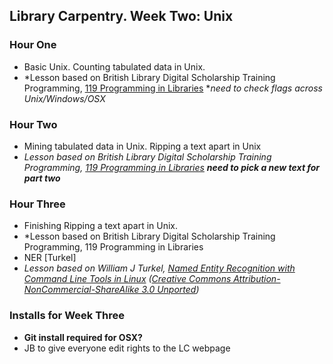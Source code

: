 ## Library Carpentry. Week Two: Unix

### Hour One
- Basic Unix. Counting tabulated data in Unix.
- *Lesson based on British Library Digital Scholarship Training Programming, [119 Programming in Libraries](https://github.com/LibraryCarpentry/week-two-library-carpentry/blob/master/2015-03-03_119-course.md) **need to check flags across Unix/Windows/OSX*

### Hour Two
- Mining tabulated data in Unix. Ripping a text apart in Unix
- *Lesson based on British Library Digital Scholarship Training Programming, [119 Programming in Libraries](https://github.com/LibraryCarpentry/week-two-library-carpentry/blob/master/2015-03-03_119-course.md) **need to pick a new text for part two***

### Hour Three
- Finishing Ripping a text apart in Unix.
- *Lesson based on British Library Digital Scholarship Training Programming, 119 Programming in Libraries
- NER [Turkel]
- *Lesson based on William J Turkel, [Named Entity Recognition with Command Line Tools in Linux](http://williamjturkel.net/2013/06/30/named-entity-recognition-with-command-line-tools-in-linux/) ([Creative Commons Attribution-NonCommercial-ShareAlike 3.0 Unported](http://creativecommons.org/licenses/by-nc-sa/3.0/))*

### Installs for Week Three
- **Git install required for OSX?**
- JB to give everyone edit rights to the LC webpage
